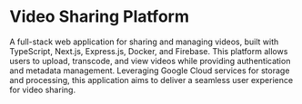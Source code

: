 # Video Sharing Platform
A full-stack web application for sharing and managing videos, built with TypeScript, Next.js, Express.js, Docker, and Firebase. This platform allows users to upload, transcode, and view videos while providing authentication and metadata management. Leveraging Google Cloud services for storage and processing, this application aims to deliver a seamless user experience for video sharing.
